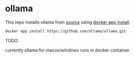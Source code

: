 # ollama

This repo installs ollama from [source](https://github.com/ollama/ollama/) using [docker app install](https://github.com/dahenito/docker).

```bash
docker app install https://github.com/ollama/ollama.git
```

TODO:

currently ollama for macos/windows runs in docker container.
